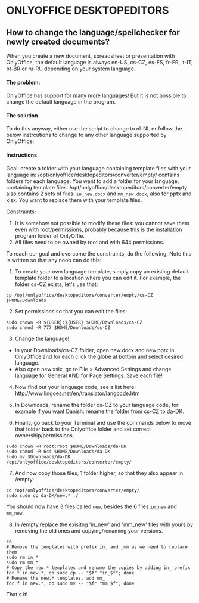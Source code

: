 # ONLYOFFICE DESKTOPEDITORS
## How to change the language/spellchecker for newly created documents?
When you create a new document, spreadsheet or presentation with OnlyOffice, the default language is always en-US, cs-CZ, es-ES, fr-FR, it-IT, pt-BR or ru-RU depending on your system language.

#### The problem:
OnlyOffice has support for many more languages! But it is not possible to change the default language in the program.

#### The solution
To do this anyway, either use the script to change to nl-NL or follow the below instrcutions to change to any other language supported by OnlyOffice:

#### Instructions
Goal: 
create a folder with your language containing template files with your language in: 
/opt/onlyoffice/desktopeditors/converter/empty/ contains folders for each language. You want to add a folder for your language, containing template files.
/opt/onlyoffice/desktopeditors/converter/empty also contains 2 sets of files: `in_new.docx` and `mm_new.docx`, also for pptx and xlsx. You want to replace them with your template files.

Constraints:
1. It is somehow not possible to modify these files: you cannot save them even with root/permissions, probably because this is the installation program folder of OnlyOffie.
2. All files need to be owned by root and with 644 permissions. 

To reach our goal and overcome the constraints, do the following. Note this is written so that any noob can do this:


1. To create your own language template, simply copy an existing default template folder to a location where you can edit it. For example, the folder cs-CZ exists, let's use that:
```
cp /opt/onlyoffice/desktopeditors/converter/empty/cs-CZ $HOME/Downloads
```
2. Set permissions so that you can edit the files:
```
sudo chown -R ${USER}:${USER} $HOME/Downloads/cs-CZ
sudo chmod -R 777 $HOME/Downloads/cs-CZ
```
3. Change the language!
- In your Downloads/cs-CZ folder, open new.docx and new.pptx in OnlyOffice and for each click the globe at bottom and select desired language.
- Also open new.xslx, go to File > Advanced Settings and change language for General AND for Page Settings. 
Save each file! 

4. Now find out your language code, see a list here: http://www.lingoes.net/en/translator/langcode.htm

5. In Downloads, rename the folder cs-CZ to your language code, for example if you want Danish: rename the folder from cs-CZ to da-DK.

6. Finally, go back to your Terminal and use the commands below to move that folder back to the Onlyoffice folder and set correct ownership/permissions.
```
sudo chown -R root:root $HOME/Downloads/da-DK
sudo chmod -R 644 $HOME/Downloads/da-DK
sudo mv $Downloads/da-DK /opt/onlyoffice/desktopeditors/converter/empty/
```

7. And now copy those files, 1 folder higher, so that they also appear in /empty:
```
cd /opt/onlyoffice/desktopeditors/converter/empty/
sudo sudo cp da-DK/new.* ./
```
You should now have 3 files called `new`, besides the 6 files `in_new` and `mm_new`. 

8. In /empty,replace the exisitng 'in_new' and 'mm_new' files with yours by removing the old ones and copying/renaming your versions.
```
cd 
# Remove the templates with prefix in_ and _mm as we need to replace them
sudo rm in_*
sudo rm mm_*
# Copy the new.* templates and rename the copies by adding in_ prefix
for f in new.*; do sudo cp -- "$f" "in_$f"; done
# Rename the new.* templates, add mm_ 
for f in new.*; do sudo mv -- "$f" "mm_$f"; done
```

That's it!

